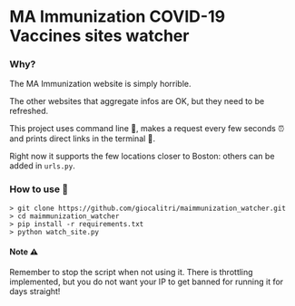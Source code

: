 # MA Immunization COVID-19 Vaccines sites watcher

### Why?

The MA Immunization website is simply horrible. 

The other websites that aggregate infos are OK, but they need to be refreshed.

This project uses command line 🚀, makes a request every few seconds ⏰ and prints direct links in the terminal 🐚.

Right now it supports the few locations closer to Boston: others can be added in `urls.py`. 

### How to use 🔧
```shell
> git clone https://github.com/giocalitri/maimmunization_watcher.git
> cd maimmunization_watcher
> pip install -r requirements.txt
> python watch_site.py
```

#### Note ⚠️
Remember to stop the script when not using it. 
There is throttling implemented, but you do not want your IP to get banned for running it for days straight!